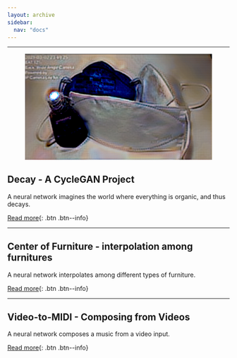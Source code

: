 ```yaml
---
layout: archive
sidebar:
  nav: "docs"
---
```


---

<figure style="height: 10%" class="align-right">
  <img src="/assets/images/2021-02-01-Decay/pandemic.PNG" alt="this is a placeholder image">
</figure>

## Decay - A CycleGAN Project

A neural network imagines the world where everything is organic, and thus decays.

[Read more](https://youngwoong-cho.github.io/Decay){: .btn .btn--info}

---

## Center of Furniture - interpolation among furnitures
A neural network interpolates among different types of furniture.

[Read more](https://youngwoong-cho.github.io/CoF){: .btn .btn--info}

---

## Video-to-MIDI - Composing from Videos
A neural network composes a music from a video input.

[Read more](https://youngwoong-cho.github.io/ViDI){: .btn .btn--info}